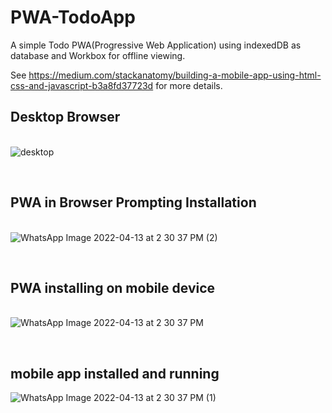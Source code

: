 # PWA-TodoApp
A simple Todo PWA(Progressive Web Application) using indexedDB as database and Workbox for  offline viewing.  

See https://medium.com/stackanatomy/building-a-mobile-app-using-html-css-and-javascript-b3a8fd37723d for more details.

## Desktop Browser
&nbsp;  
![desktop](https://user-images.githubusercontent.com/58194343/163192245-289f381a-5a76-4123-88ba-a7650ba19e63.png)

&nbsp;  
## PWA in Browser Prompting Installation
&nbsp;  
![WhatsApp Image 2022-04-13 at 2 30 37 PM (2)](https://user-images.githubusercontent.com/58194343/163192102-c686b8f4-d512-4104-a126-9cf95f165e17.jpeg)

&nbsp;  

## PWA installing on mobile device
&nbsp;  
![WhatsApp Image 2022-04-13 at 2 30 37 PM](https://user-images.githubusercontent.com/58194343/163192113-adc687cf-b84b-427e-8860-a32f87cba94f.jpeg)

&nbsp;  

## mobile app installed and running
![WhatsApp Image 2022-04-13 at 2 30 37 PM (1)](https://user-images.githubusercontent.com/58194343/163192107-9e5e4c20-0a3d-45d8-87c1-dce1002ee9c0.jpeg)


